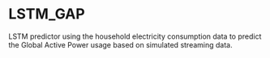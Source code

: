 # LSTM_GAP
 LSTM predictor using the household electricity consumption data  to  predict the Global Active Power usage based on simulated streaming data.

